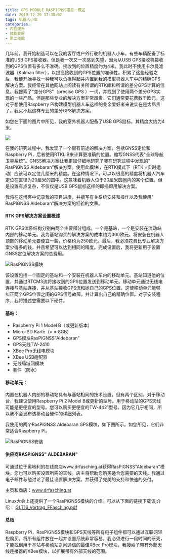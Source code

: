 ```yaml
---
title: GPS MODULE RASPIGNSS项目一概述
date: 2019-12-20 17:38:07
tags: 机器人小车
categories: 
- 内在提升
- 技能爱好
- 第二技能
---
```


几年前，我开始制造可以在我的客厅或户外行驶的机器人小车。有些车辆配备了标准的USB GPS接收器。但是我一次又一次感到失望，因为从USB GPS接收机接收到的GPS位置有多么不准确。接收到的位置精度约为4米。我此时不使用卡尔曼滤波器（Kalman filter），以提高接收到的GPS位置的准确性。积累了这些经验之后，我便开始寻找一种我可以负担得起并内置到我的模型机器人车中的精确GPS解决方案。我经常在其他网站上阅读有关所谓的RTK库和所谓的差分GPS计算的信息。我搜索了"差分GPS"（precise GPS ）一词，并找到了使用两个差分GPS实现的一些产品。但是那些专业的解决方案非常昂贵。它们通常要花费数千欧元，这对于想使用Raspberry Pi构建模型机器人车这样的业余爱好者来说实在是太昂贵了。我买不起这样专业的差分GPS解决方案。

如您在下面的图片中所见，我的室外机器人配备了USB GPS鼠标，其精度大约为4米。

![](http://yuntu88.oss-cn-beijing.aliyuncs.com/fromlocal/1242937438@qq.com/20191223/E5yiiThZBb.jpg)

在我的研究过程中，我发现了一个很有前途的解决方案，包括GNSS定位和Raspberry Pi，后者使用RTKLIB来计算更准确的位置。缩写GNSS代表"全球导航卫星系统"。GNSS解决方案让我更加仔细地研究了我在研究过程中发现的" RasPiGNSS Aldebaran"解决方案。使用此模块I，在RTK模式下（RTK =实时运动）应该可以定位几厘米的精度。在这种情况下，可以以很高的精度将机器人汽车定位在直径为20厘米的圆中。这意味着机器人位于20厘米圆圈内的某个位置。但是设置有点复杂，不仅仅是USB GPS鼠标这样的即插即用解决方案。
<!-- more -->
我将在这博客中记录我的项目进度，并撰写有关系统安装和操作以及我使用" RasPiGNSS Aldebaran"解决方案的经验的文章。

#### RTK GPS解决方案设置概述

RTK GPS体系结构分别由两个主要部分组成。一个是基站，一个是安装在流动站内部的移动单元。我为基站购买的解决方案的成本约为300欧元。将安装在机器人顶部的移动单元要便宜一些，价格约为250欧元。最后，我必须花费比专业解决方案少得多的钱，并且希望可以达到相同的精度。完成设置后，我将更新用于设置GNSS定位解决方案的总费用。

![RasPiGNSS模块](http://yuntu88.oss-cn-beijing.aliyuncs.com/fromlocal/1242937438@qq.com/20191223/CZZzpwf4WF.jpg)

该设置包括一个固定的基站和一个安装在机器人车内的移动单元。基站知道他的位置，并通过RTCM3流将接收到的GPS位置发送到移动单元。移动单元通过无线电连接与基站连接，并从基站接收GPS流和她自己的GPS位置。这使移动单元能够纠正两个GPS位置之间的GPS信号故障，并计算出自己的精确位置。对于安装程序，我将描述您需要以下硬件。

#### 基站：
- Raspberry Pi 1 Model B（或更新版本）
- Micro-SD Karte（> = 8GB）
- GPS模块RasPiGNSS"Aldebaran"
- GPS天线TW-2410
- XBee Pro无线电模块
- XBee USB适配器
- 无线局域网模块
- 套件（防水）

#### 移动单元：

内置在机器人内部的移动站具有与基站相同的技术设置，但有两个区别。对于移动台，我建议使用Raspberry Pi 2 Model B或更新的型号。用于移动站的GPS天线可能是更便宜的型号。您可以购买更便宜的TW-4421型号。因为它几乎相同，所以我不会发布该移动台硬件的详细列表。

我使用的两个RasPiGNSS Aldebaran GPS模块，如下图所示。如您所见，它们非常适合Raspberry Pi。

![RasPiGNSS安装](http://yuntu88.oss-cn-beijing.aliyuncs.com/fromlocal/1242937438@qq.com/20191223/fFDPXCNrA5.jpg)

#### 供应商RASPIGNSS" ALDEBARAN"

可通过位于奥地利的在线商店www.drfasching.at获得RasPiGNSS"Aldebaran"模块。您也可以购买设置所需的天线。店主将帮助您购买适合您需要的天线。我通过电子邮件与他讨论了最佳设置解决方案，并获得了完美的支持和快速的交付。

主页和商店：www.drfasching.at

Linux大会上还提供了一个RasPiGNSS模块的介绍。可以从下面的链接下载该j介绍：
[GLT16_Vortrag_FFasching.pdf](https://glt16-programm.linuxtage.at/system/attachments/57/original/GLT16_Vortrag_FFasching.pdf)

#### 总结
Raspberry Pi，RasPiGNSS模块和GPS天线等所有电子组件都可以通过互联网轻松购买。将所有组件放在一起并设置系统非常容易。我必须进行一段时间的研究，才能找到用于基站与移动站之间通信的最佳XBee Pro模块。我搜索了带有外部天线连接器的XBee模块，以扩展带有外部天线的范围。